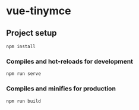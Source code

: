 # vue-tinymce

<!-- [![Netlify Status](https://api.netlify.com/api/v1/badges/9a08882c-638a-4fef-9bef-6748428d20aa/deploy-status)](https://vue-ckeditor.netlify.com/) -->


## Project setup
```
npm install
```

### Compiles and hot-reloads for development
```
npm run serve
```

### Compiles and minifies for production
```
npm run build
```
